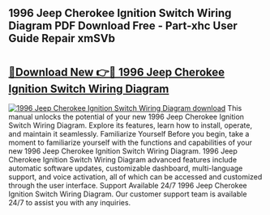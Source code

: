 ## 1996 Jeep Cherokee Ignition Switch Wiring Diagram PDF Download Free - Part-xhc User Guide Repair xmSVb

# <h2><a href="http://dfsae5.blite.top/?on=1996+Jeep+Cherokee+Ignition+Switch+Wiring+Diagram">🔗Download New 👉🔴 1996 Jeep Cherokee Ignition Switch Wiring Diagram</a></h2>

[![1996 Jeep Cherokee Ignition Switch Wiring Diagram download](https://i.imgur.com/lujVjoI.png)](http://dfsae5.blite.top/?on=1996+Jeep+Cherokee+Ignition+Switch+Wiring+Diagram)
This manual unlocks the potential of your new 1996 Jeep Cherokee Ignition Switch Wiring Diagram. Explore its features, learn how to install, operate, and maintain it seamlessly. Familiarize Yourself Before you begin, take a moment to familiarize yourself with the functions and capabilities of your new 1996 Jeep Cherokee Ignition Switch Wiring Diagram. 1996 Jeep Cherokee Ignition Switch Wiring Diagram advanced features include automatic software updates, customizable dashboard, multi-language support, and voice activation, all of which can be accessed and customized through the user interface. Support Available 24/7 1996 Jeep Cherokee Ignition Switch Wiring Diagram. Our customer support team is available 24/7 to assist you with any inquiries.
